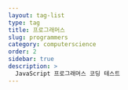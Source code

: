 ```yaml
---
layout: tag-list
type: tag
title: 프로그래머스
slug: programmers
category: computerscience
order: 2
sidebar: true
description: >
  JavaScript 프로그래머스 코딩 테스트
---
```

